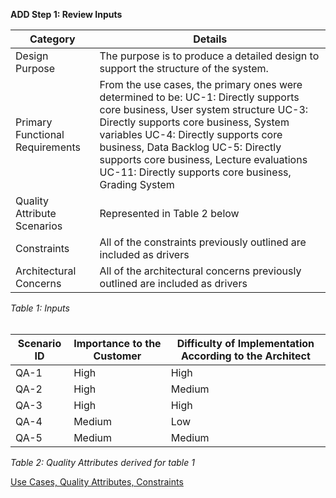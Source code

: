 **ADD Step 1: Review Inputs**

| Category                        	| Details                                                                                                                                                                                                                                                                                                                                                  	|
|---------------------------------	|----------------------------------------------------------------------------------------------------------------------------------------------------------------------------------------------------------------------------------------------------------------------------------------------------------------------------------------------------------	|
| Design Purpose                  	| The purpose is to produce a detailed design to support the structure of the system.                                                                                                                                                                                                                                                                      	|
| Primary Functional Requirements 	| From the use cases, the primary ones were determined to be:   UC-1: Directly supports core business, User system structure UC-3: Directly supports core business, System variables UC-4: Directly supports core business, Data Backlog UC-5: Directly supports core business, Lecture evaluations UC-11: Directly supports core business, Grading System 	|
| Quality Attribute Scenarios     	| Represented in Table 2 below                                                                                                                                                                                                                                                                                                                             	|
| Constraints                     	| All of the constraints previously outlined are included as drivers                                                                                                                                                                                                                                                                                       	|
| Architectural Concerns          	| All of the architectural concerns previously outlined are included as drivers                                                                                                                                                                                                                                                                            	|

*Table 1: Inputs*<br><br>


| Scenario ID 	| Importance to the Customer 	| Difficulty of Implementation According to the Architect 	|
|-------------	|----------------------------	|---------------------------------------------------------	|
| QA-1        	| High                       	| High                                                    	|
| QA-2        	| High                       	| Medium                                                  	|
| QA-3        	| High                       	| High                                                    	|
| QA-4        	| Medium                     	| Low                                                     	|
| QA-5        	| Medium                     	| Medium                                                  	|

*Table 2: Quality Attributes derived for table 1*

[Use Cases, Quality Attributes, Constraints](https://github.com/SOFE3650F18/project-group-26/blob/master/Deliverable%201/Assignment2.md)
